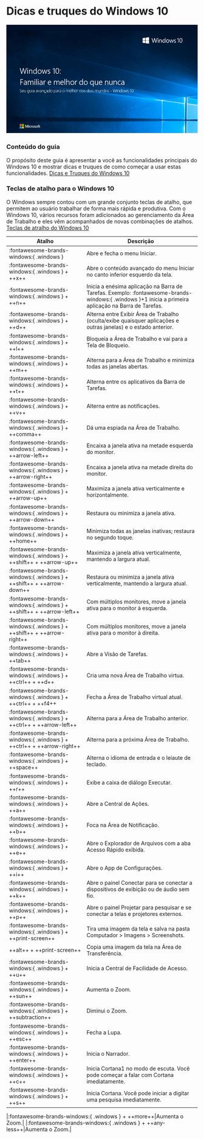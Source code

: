 # Dicas e truques do Windows 10

![Windows 10](/assets/images/windows-1teste.jpg#center)

### Conteúdo do guia

O propósito deste guia é apresentar a você as funcionalidades principais do Windows 10 e mostrar dicas e truques de como começar a usar estas funcionalidades.
[Dicas e Truques do Windows 10](pdf/Windows-10-Dicas-e-Truques.pdf)

### Teclas de atalho para o Windows 10

O Windows sempre contou com um grande conjunto teclas de atalho, que permitem ao usuário trabalhar de forma mais rápida e produtiva. Com o Windows 10, vários recursos foram adicionados ao gerenciamento da Área de Trabalho e eles vêm acompanhados de novas combinações de atalhos.
[Teclas de atralho do Windows 10](pdf/Windows-10-Teclas-de-atalho.pdf)


|Atalho|Descrição|
|------|---------|
|:fontawesome-brands-windows:{ .windows }|Abre e fecha o menu Iniciar.|
|:fontawesome-brands-windows:{ .windows } + ++x++|Abre o conteúdo avançado do menu Iniciar no canto inferior esquerdo da tela.|
|:fontawesome-brands-windows:{ .windows } + ++n++|Inicia a enésima aplicação na Barra de Tarefas. Exemplo: :fontawesome-brands-windows:{ .windows }+1 inicia a primeira aplicação na Barra de Tarefas.|
|:fontawesome-brands-windows:{ .windows } + ++d++|Alterna entre Exibir Área de Trabalho (oculta/exibe quaisquer aplicações e outras janelas) e o estado anterior.|
|:fontawesome-brands-windows:{ .windows } + ++l++|Bloqueia a Área de Trabalho e vai para a Tela de Bloqueio.|
|:fontawesome-brands-windows:{ .windows } + ++m++|Alterna para a Área de Trabalho e minimiza todas as janelas abertas.|
|:fontawesome-brands-windows:{ .windows } + ++t++|Alterna entre os aplicativos da Barra de Tarefas.|
|:fontawesome-brands-windows:{ .windows } + ++v++|Alterna entre as notificações.|
|:fontawesome-brands-windows:{ .windows } + ++comma++|Dá uma espiada na Área de Trabalho.|
|:fontawesome-brands-windows:{ .windows } + ++arrow-left++|Encaixa a janela ativa na metade esquerda do monitor.|
|:fontawesome-brands-windows:{ .windows } + ++arrow-right++|Encaixa a janela ativa na metade direita do monitor.|
|:fontawesome-brands-windows:{ .windows } + ++arrow-up++|Maximiza a janela ativa verticalmente e horizontalmente.|
|:fontawesome-brands-windows:{ .windows } + ++arrow-down++|Restaura ou minimiza a janela ativa.|
|:fontawesome-brands-windows:{ .windows } + ++home++|Minimiza todas as janelas inativas; restaura no segundo toque.|
|:fontawesome-brands-windows:{ .windows } + ++shift++ + ++arrow-up++|Maximiza a janela ativa verticalmente, mantendo a largura atual.|
|:fontawesome-brands-windows:{ .windows } + ++shift++ + ++arrow-down++|Restaura ou minimiza a janela ativa verticalmente, mantendo a largura atual.|
|:fontawesome-brands-windows:{ .windows } + ++shift++ + ++arrow-left++|Com múltiplos monitores, move a janela ativa para o monitor à esquerda.|
|:fontawesome-brands-windows:{ .windows } + ++shift++ + ++arrow-right++|Com múltiplos monitores, move a janela ativa para o monitor à direita.|
|:fontawesome-brands-windows:{ .windows } + ++tab++|Abre a Visão de Tarefas.|
|:fontawesome-brands-windows:{ .windows } + ++ctrl++ + ++d++|Cria uma nova Área de Trabalho virtua.|
|:fontawesome-brands-windows:{ .windows } + ++ctrl++ + ++f4++|Fecha a Área de Trabalho virtual atual.|
|:fontawesome-brands-windows:{ .windows } + ++ctrl++ + ++arrow-left++|Alterna para a Área de Trabalho anterior.|
|:fontawesome-brands-windows:{ .windows } + ++ctrl++ + ++arrow-right++|Alterna para a próxima Área de Trabalho.|
|:fontawesome-brands-windows:{ .windows } + ++space++|Alterna o idioma de entrada e o leiaute de teclado.|
|:fontawesome-brands-windows:{ .windows } + ++r++|Exibe a caixa de diálogo Executar.|
|:fontawesome-brands-windows:{ .windows } + ++a++|Abre a Central de Ações.|
|:fontawesome-brands-windows:{ .windows } + ++b++|Foca na Área de Notificação.|
|:fontawesome-brands-windows:{ .windows } + ++e++|Abre o Explorador de Arquivos com a aba Acesso Rápido exibida.|
|:fontawesome-brands-windows:{ .windows } + ++i++|Abre o App de Configurações.|
|:fontawesome-brands-windows:{ .windows } + ++k++|Abre o painel Conectar para se conectar a dispositivos de exibição ou de áudio sem fio.|
|:fontawesome-brands-windows:{ .windows } + ++p++|Abre o painel Projetar para pesquisar e se conectar a telas e projetores externos.|
|:fontawesome-brands-windows:{ .windows } + ++print-screen++|Tira uma imagem da tela e salva na pasta Computador > Imagens > Screenshots.|
|++alt++ + ++print-screen++|Copia uma imagem da tela na Área de Transferência.|
|:fontawesome-brands-windows:{ .windows } + ++u++|Inicia a Central de Facilidade de Acesso.|
|:fontawesome-brands-windows:{ .windows } + ++sun++|Aumenta o Zoom.|
|:fontawesome-brands-windows:{ .windows } + ++subtraction++|Diminui o Zoom.|
|:fontawesome-brands-windows:{ .windows } + ++esc++|Fecha a Lupa.|
|:fontawesome-brands-windows:{ .windows } + ++enter++|Inicia o Narrador.|
|:fontawesome-brands-windows:{ .windows } + ++c++|Inicia Cortana1 no modo de escuta. Você pode começar a falar com Cortana imediatamente.|
|:fontawesome-brands-windows:{ .windows } + ++s++|Inicia Cortana. Você pode iniciar a digitar uma pesquisa imediatamente.|


|:fontawesome-brands-windows:{ .windows } + ++more++|Aumenta o Zoom.|
|:fontawesome-brands-windows:{ .windows } + ++any-less++|Aumenta o Zoom.|